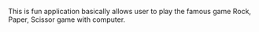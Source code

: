 


This is fun application basically allows user to play the famous game Rock, Paper, Scissor game with computer.
